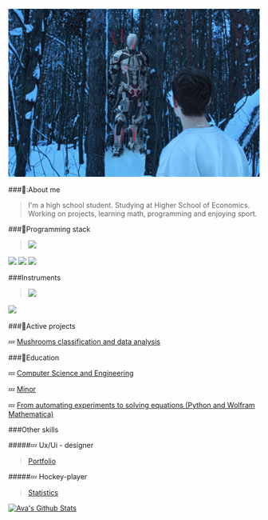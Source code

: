 ![Banner](https://github.com/Sosylka19/Sosylka19/blob/main/497DC3AC-3682-4A29-8E03-01A146BD1D22.jpg)

###🚾:About me

>I'm a high school student.
Studying at Higher School of Economics. Working on projects, learning math, programming and enjoying sport.

###🚾Programming stack

><img src="/Users/aleksandrandreev/Downloads/ISO_C++_Logo.svg.png" width="30"/>
<img src="/Users/aleksandrandreev/Downloads/Unknown.png" width="40"/>
<img src="/Users/aleksandrandreev/Downloads/python-logo-only.png" width="30"/>
<img src="/Users/aleksandrandreev/Downloads/images.png" width="30"/>

###Instruments
><img src="/Users/aleksandrandreev/Downloads/Git_icon.svg.png" width="30"/>
<img src="/Users/aleksandrandreev/Downloads/97_Docker_logo_logos-512.webp" width="30"/>

###🚾Active projects

💤 [Mushrooms classification and data analysis](https://github.com/Spaceboy450/data_analysis_hse)


###🚾Education

💤 [Computer Science and Engineering](https://www.hse.ru/ba/isct/)

💤 [Minor](https://electives.hse.ru/applied_stat/)

💤  [From automating experiments to solving equations (Python and Wolfram Mathematica)](https://www.hse.ru/edu/courses/925097327)

###Other skills

#####💤 Ux/Ui - designer
>[Portfolio](https://dprofile.ru/sosylka)

#####💤 Hockey-player
>[Statistics](https://r-hockey.ru/people/player/583-001-0103927-5)


[![Ava's Github Stats](https://github-readme-stats.vercel.app/api?username=Sosylka19)](https://github.com/anuraghazra/github-readme-stats)


